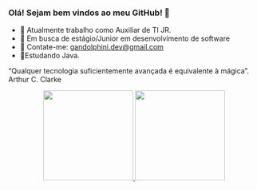 ### Olá! Sejam bem vindos ao meu GitHub! 👋



- 👔 Atualmente trabalho como Auxiliar de TI JR.
- 🏹 Em busca de estágio/Junior em desenvolvimento de software 
- 📩 Contate-me: gandolphini.dev@gmail.com
- 📃Estudando Java.

“Qualquer tecnologia suficientemente avançada é equivalente à mágica”. Arthur C. Clarke 

<div align="center">
  <a href="https://github.com/Gandolphini">
  <img height="180em" src="https://github-readme-stats.vercel.app/api?username=Gandolphini&show_icons=true&theme=dracula&include_all_commits=true&count_private=true"/>
  <img height="180em" src="https://github-readme-stats.vercel.app/api/top-langs/?username=Gandolphini&layout=compact&langs_count=7&theme=dracula"/>
</div>
